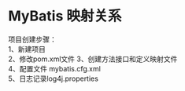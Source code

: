 # MyBatis 映射关系
项目创建步骤：  
1、新建项目  
2、修改pom.xml文件
3、创建方法接口和定义映射文件  
4、配置文件 mybatis.cfg.xml  
5、日志记录log4j.properties  



